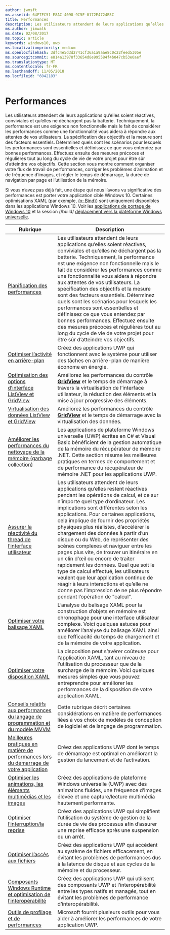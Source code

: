```yaml
---
author: jwmsft
ms.assetid: 64F7FC51-E8AC-4098-9C5F-0172E4724B5C
title: Performances
description: Les utilisateurs attendent de leurs applications qu’elles soient réactives, conviviales et qu’elles ne déchargent pas la batterie.
ms.author: jimwalk
ms.date: 02/08/2017
ms.topic: article
keywords: windows10, uwp
ms.localizationpriority: medium
ms.openlocfilehash: 3dfc4e5d3d2741cf36a1a9aae8c0c22feed5305e
ms.sourcegitcommit: e814a13978f33654d8e995584f4b047cb53e0aef
ms.translationtype: MT
ms.contentlocale: fr-FR
ms.lasthandoff: 11/05/2018
ms.locfileid: "6042183"
---
```

# <a name="performance"></a>Performances


Les utilisateurs attendent de leurs applications qu’elles soient réactives, conviviales et qu’elles ne déchargent pas la batterie. Techniquement, la performance est une exigence non fonctionnelle mais le fait de considérer les performances comme une fonctionnalité vous aidera à répondre aux attentes de vos utilisateurs. La spécification des objectifs et la mesure sont des facteurs essentiels. Déterminez quels sont les scénarios pour lesquels les performances sont essentielles et définissez ce que vous entendez par bonnes performances. Effectuez ensuite des mesures précoces et régulières tout au long du cycle de vie de votre projet pour être sûr d’atteindre vos objectifs. Cette section vous montre comment organiser votre flux de travail de performances, corriger les problèmes d’animation et de fréquence d’images, et régler le temps de démarrage, la durée de navigation par page et l’utilisation de la mémoire.

Si vous n’avez pas déjà fait, une étape qui nous l’avons vu significative des performances est porter votre application cible Windows 10. Certaines optimisations XAML (par exemple, [{x: Bind}](https://msdn.microsoft.com/library/windows/apps/Mt204783)) sont uniquement disponibles dans les applications Windows 10. Voir les [applications de portage de Windows 10](https://msdn.microsoft.com/library/windows/apps/Mt238321) et la session //build/ [déplacement vers la plateforme Windows universelle](http://channel9.msdn.com/Events/Build/2015/3-741).

| Rubrique | Description |
|-------|-------------|
| [Planification des performances](planning-and-measuring-performance.md) | Les utilisateurs attendent de leurs applications qu’elles soient réactives, conviviales et qu’elles ne déchargent pas la batterie. Techniquement, la performance est une exigence non fonctionnelle mais le fait de considérer les performances comme une fonctionnalité vous aidera à répondre aux attentes de vos utilisateurs. La spécification des objectifs et la mesure sont des facteurs essentiels. Déterminez quels sont les scénarios pour lesquels les performances sont essentielles et définissez ce que vous entendez par bonnes performances. Effectuez ensuite des mesures précoces et régulières tout au long du cycle de vie de votre projet pour être sûr d’atteindre vos objectifs. |
| [Optimiser l’activité en arrière-plan](optimize-background-activity.md) | Créez des applications UWP qui fonctionnent avec le système pour utiliser des tâches en arrière-plan de manière économe en énergie. |
| [Optimisation des options d’interface ListView et GridView](optimize-gridview-and-listview.md) | Améliorez les performances du contrôle [<strong>GridView</strong>](https://msdn.microsoft.com/library/windows/apps/BR242705) et le temps de démarrage à travers la virtualisation de l’interface utilisateur, la réduction des éléments et la mise à jour progressive des éléments. |
| [Virtualisation des données ListView et GridView](listview-and-gridview-data-optimization.md) | Améliorez les performances du contrôle [<strong>GridView</strong>](https://msdn.microsoft.com/library/windows/apps/BR242705) et le temps de démarrage avec la virtualisation des données. |
| [Améliorer les performances du nettoyage de la mémoire (garbage collection)](improve-garbage-collection-performance.md) | Les applications de plateforme Windows universelle (UWP) écrites en C# et Visual Basic bénéficient de la gestion automatique de la mémoire du récupérateur de mémoire .NET. Cette section résume les meilleures pratiques en termes de comportement et de performance du récupérateur de mémoire .NET pour les applications UWP. |
| [Assurer la réactivité du thread de l’interface utilisateur](keep-the-ui-thread-responsive.md) | Les utilisateurs attendent de leurs applications qu’elles restent réactives pendant les opérations de calcul, et ce sur n’importe quel type d’ordinateur. Les implications sont différentes selon les applications. Pour certaines applications, cela implique de fournir des propriétés physiques plus réalistes, d’accélérer le chargement des données à partir d’un disque ou du Web, de représenter des scènes complexes et naviguer entre les pages plus vite, de trouver un itinéraire en un clin d’œil ou encore de traiter rapidement les données. Quel que soit le type de calcul effectué, les utilisateurs veulent que leur application continue de réagir à leurs interactions et qu’elle ne donne pas l’impression de ne plus répondre pendant l’opération de &quot;calcul&quot;. |
| [Optimiser votre balisage XAML](optimize-xaml-loading.md) | L’analyse du balisage XAML pour la construction d’objets en mémoire est chronophage pour une interface utilisateur complexe. Voici quelques astuces pour améliorer l’analyse du balisage XAML ainsi que l’efficacité du temps de chargement et de la mémoire de votre application. | 
| [Optimiser votre disposition XAML](optimize-your-xaml-layout.md) | La disposition peut s’avérer coûteuse pour l’application XAML, tant au niveau de l’utilisation du processeur que de la surcharge de la mémoire. Voici quelques mesures simples que vous pouvez entreprendre pour améliorer les performances de la disposition de votre application XAML. | 
| [Conseils relatifs aux performances du langage de programmation et du modèle MVVM](mvvm-performance-tips.md) | Cette rubrique décrit certaines considérations en matière de performances liées à vos choix de modèles de conception de logiciel et de langage de programmation. |
| [Meilleures pratiques en matière de performances lors du démarrage de votre application](best-practices-for-your-app-s-startup-performance.md) | Créez des applications UWP dont le temps de démarrage est optimal en améliorant la gestion du lancement et de l’activation. |
| [Optimiser les animations, les éléments multimédias et les images](optimize-animations-and-media.md) | Créez des applications de plateforme Windows universelle (UWP) avec des animations fluides, une fréquence d’images élevée et une capture/lecture multimédia hautement performante. |
| [Optimiser l’interruption/la reprise](optimize-suspend-resume.md) | Créez des applications UWP qui simplifient l’utilisation du système de gestion de la durée de vie des processus afin d’assurer une reprise efficace après une suspension ou un arrêt. |
| [Optimiser l’accès aux fichiers](optimize-file-access.md) | Créez des applications UWP qui accèdent au système de fichiers efficacement, en évitant les problèmes de performances dus à la latence de disque et aux cycles de la mémoire et du processeur. |
| [Composants Windows Runtime et optimisation de l’interopérabilité](windows-runtime-components-and-optimizing-interop.md) | Créez des applications UWP qui utilisent des composants UWP et l’interopérabilité entre les types natifs et managés, tout en évitant les problèmes de performance d’interopérabilité. |
| [Outils de profilage et de performances](tools-for-profiling-and-performance.md) | Microsoft fournit plusieurs outils pour vous aider à améliorer les performances de votre application UWP.|

